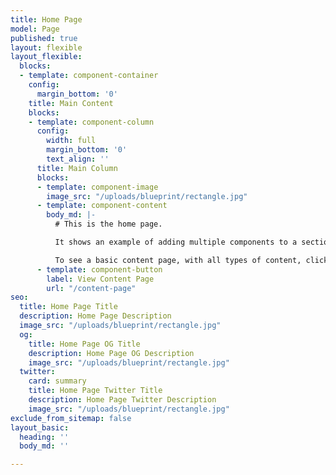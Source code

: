```yaml
---
title: Home Page
model: Page
published: true
layout: flexible
layout_flexible:
  blocks:
  - template: component-container
    config:
      margin_bottom: '0'
    title: Main Content
    blocks:
    - template: component-column
      config:
        width: full
        margin_bottom: '0'
        text_align: ''
      title: Main Column
      blocks:
      - template: component-image
        image_src: "/uploads/blueprint/rectangle.jpg"
      - template: component-content
        body_md: |-
          # This is the home page.

          It shows an example of adding multiple components to a section within the page.

          To see a basic content page, with all types of content, click the button below.
      - template: component-button
        label: View Content Page
        url: "/content-page"
seo:
  title: Home Page Title
  description: Home Page Description
  image_src: "/uploads/blueprint/rectangle.jpg"
  og:
    title: Home Page OG Title
    description: Home Page OG Description
    image_src: "/uploads/blueprint/rectangle.jpg"
  twitter:
    card: summary
    title: Home Page Twitter Title
    description: Home Page Twitter Description
    image_src: "/uploads/blueprint/rectangle.jpg"
exclude_from_sitemap: false
layout_basic:
  heading: ''
  body_md: ''

---
```

